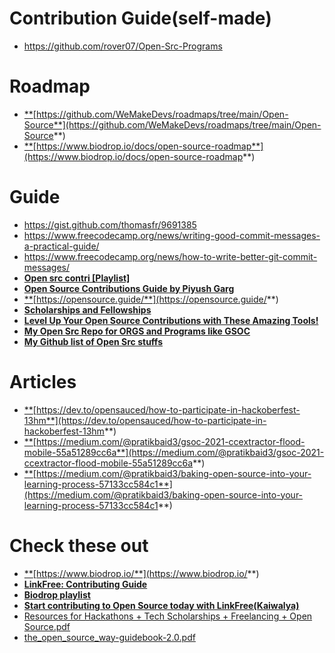 # Contribution Guide(self-made)
- https://github.com/rover07/Open-Src-Programs
# **Roadmap**

- [**](https://github.com/WeMakeDevs/roadmaps/tree/main/Open-Source)[https://github.com/WeMakeDevs/roadmaps/tree/main/Open-Source**](https://github.com/WeMakeDevs/roadmaps/tree/main/Open-Source**)
- [**](https://www.biodrop.io/docs/open-source-roadmap)[https://www.biodrop.io/docs/open-source-roadmap**](https://www.biodrop.io/docs/open-source-roadmap**)

# **Guide**
- https://gist.github.com/thomasfr/9691385
- https://www.freecodecamp.org/news/writing-good-commit-messages-a-practical-guide/
- https://www.freecodecamp.org/news/how-to-write-better-git-commit-messages/
- [**Open src contri [Playlist]**](https://youtube.com/playlist?list=PL9AedAKNmDw06p0YxqysCohJqxoIuBs3Z&si=vyVv8vPzTIr4vA_w)
- **[Open Source Contributions Guide by Piyush Garg](https://youtube.com/playlist?list=PLinedj3B30sBsmRRL8XyTGadjRGkzRPb7&si=KpTwHrYz7dezwgvG)**
- [**](https://opensource.guide/)[https://opensource.guide/**](https://opensource.guide/**)
- **[Scholarships and Fellowships](https://doc.clickup.com/37467761/d/h/13qdkh-84/35eb87880124978/13qdkh-104)**
- **[Level Up Your Open Source Contributions with These Amazing Tools!](https://deepakrudrapaul.hashnode.dev/level-up-your-open-source-contributions-with-these-amazing-tools#clk4am6v40caafgnv2zwxcb6m)**
- [**My Open Src Repo for ORGS and Programs like GSOC**](https://github.com/rover07/OpenSrc)
- [**My Github list of Open Src stuffs**](https://github.com/stars/rover07/lists/opensrc)

# **Articles**

- [**](https://dev.to/opensauced/how-to-participate-in-hackoberfest-13hm)[https://dev.to/opensauced/how-to-participate-in-hackoberfest-13hm**](https://dev.to/opensauced/how-to-participate-in-hackoberfest-13hm**)
- [**](https://medium.com/@pratikbaid3/gsoc-2021-ccextractor-flood-mobile-55a51289cc6a)[https://medium.com/@pratikbaid3/gsoc-2021-ccextractor-flood-mobile-55a51289cc6a**](https://medium.com/@pratikbaid3/gsoc-2021-ccextractor-flood-mobile-55a51289cc6a**)
- [**](https://medium.com/@pratikbaid3/baking-open-source-into-your-learning-process-57133cc584c1)[https://medium.com/@pratikbaid3/baking-open-source-into-your-learning-process-57133cc584c1**](https://medium.com/@pratikbaid3/baking-open-source-into-your-learning-process-57133cc584c1**)

# **Check these out**

- [**](https://www.biodrop.io/)[https://www.biodrop.io/**](https://www.biodrop.io/**)
- **[LinkFree: Contributing Guide](https://youtu.be/dfeSpGd8leU?si=xiNP0TykioW5VPYz)**
- [**Biodrop playlist**](https://youtube.com/playlist?list=PL4lTrYcDuAfyU0fJcCGLm5r-hM_rqXaxd&si=3Ku3vr3QxahRp4Wu)
- **[Start contributing to Open Source today with LinkFree(Kaiwalya)](https://youtu.be/ugPBOZzPBdo?si=5jbHI7FP0uAnVlQG)**
- [Resources for Hackathons + Tech Scholarships + Freelancing + Open Source.pdf](https://prod-files-secure.s3.us-west-2.amazonaws.com/80fadc12-4064-438c-9a8c-8e4a42c1d953/9ceee189-ee09-424c-bd36-d9eba759a317/Resources_for_Hackathons__Tech_Scholarships__Freelancing__Open_Source.pdf)
- [the_open_source_way-guidebook-2.0.pdf](https://prod-files-secure.s3.us-west-2.amazonaws.com/80fadc12-4064-438c-9a8c-8e4a42c1d953/2160379e-9e78-491b-a453-5334e48ca268/the_open_source_way-guidebook-2.0.pdf)